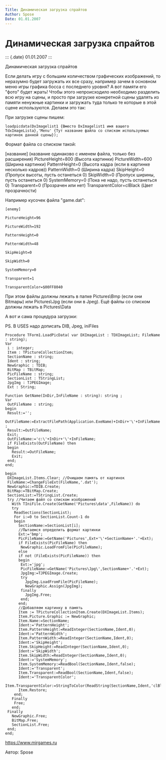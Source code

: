 ```yaml
---
Title: Динамическая загрузка спрайтов
Author: Spose
Date: 01.01.2007
---
```



Динамическая загрузка спрайтов
==============================

::: {.date}
01.01.2007
:::

Динамическая загрузка спрайтов

Если делать игру с большим количеством графических изображений, то
неразумно будет загружать их все сразу, например зачем в основном меню
игры графика босса с последнего уровня? А вот памяти его "фото" будет
жрать! Чтобы этого непроисходило необходимо разделить всю игру на сцены,
и просто при загрузке конкретной сцены удалять из памяти ненужные
картинки и загружать туда только те которые в этой сцене используются.
Делаем это так:

При загрузке сцены пишем:

    loadpicdata(DxImagelist1 {Вместо DxImagelist1 имя вашего TdxImageLista},'Menu' {Тут название файла со списком используемых картинок данной сцены});

Формат файла со списком такой:

[название] (название одинаково с именем файла, только без расширения)
PictureHeight=800 (Высота картинки)
PictureWidth=600 (Ширина картинки)
PatternHeight=0 (Высота кадра (если в картинке несколько кадров))
PatternWidth=0 (Ширина кадра)
SkipHeight=0 (Пропуск высоты, пусть останеться 0)
SkipWidth=0 (Пропуск ширины, пусть останеться 0)
SystemMemory=0 (Пока не надо, пусть останеться 0)
Transparent=0 (Прозрачен или нет)
TransparentColor=clBlack (Цвет прозрачности)


Например кусочек файла "game.dat":

    [enemy]

    PictureHeight=96

    PictureWidth=192

    PatternHeight=0

    PatternWidth=48

    SkipHeight=0

    SkipWidth=0

    SystemMemory=0

    Transparent=1

    TransparentColor=$00FF8040

При этом файлы должны лежать в папке Pictures\\Bmp (если они Bitmapы)
или Pictures\\Jpg (если они в Jpeg).
Ещё файлы со списком должны лежать в Pictures\\Data

А вот и сама процедура загрузки:


PS. В USES надо дописать DIB, Jpeg, iniFiles

    Procedure TForm1.LoadPicData( var DXImageList : TDXImageList; FileName : string);
    Var
     i : integer;
     Item : TPictureCollectionItem;
     SectionName : string;
     Ident : string;
     NewGraphic : TDIB;
     BitMap : TBitMap;
     PicFileName : string;
     SectionList : TStringList;
     JpgImg : TJPEGImage;
     Ext : String;
     
    Function GetName(InDir,InFileName : string): string ;
    Var
     OutFileName : string;
    begin
     Result:='';
     OutFileName:=ExtractFilePath(Application.ExeName)+InDir+'\'+InFileName ;
     Result:=OutFileName;
     Exit;
     OutFileName:='c:\'+InDir+'\'+InFileName;
     if FileExists(OutFileName) then
     begin
       Result:=OutFileName;
       Exit;
     end;
    end;
     
    begin
     DXImageList.Items.Clear; //Очищаем память от картинок
     FileName:=ChangeFileExt(FileName,'.dat');
     NewGraphic:=TDIB.Create;
     BitMap:=TBitMap.Create;
     SectionList:=TStringList.Create;
     try //Читаем файл со списком изображений
       With TIniFile.Create(GetName('Pictures\data',FileName)) do
       try
        ReadSections(SectionList);
        For i:=0 to SectionList.Count-1 do
        begin
          SectionName:=SectionList[i];
          //Пытаемся определить формат картинки
          Ext:='bmp';
          PicFileName:=GetName('Pictures',Ext+'\'+SectionName+'.'+Ext);
          if FileExists(PicFileName) then
           NewGraphic.LoadFromFile(PicFileName);
          else
          if not (FileExists(PicFileName)) then
          begin
           Ext:='jpg';
           PicFileName:=GetName('Pictures\Jpg\',SectionName+'.'+Ext);
           JpgImg:=TJPEGImage.Create;
           try
             JpgImg.LoadFromFile(PicFileName);
             NewGraphic.Assign(JpgImg);
           finally
             JpgImg.Free;
           end;
          end;
          //Добавляем картинку в память
          Item := TPictureCollectionItem.Create(DXImageList.Items);
          Item.Picture.Graphic := NewGraphic;
          Item.Name:=SectionName;
          Ident:='PatternHeight';
          Item.PatternHeight:=ReadInteger(SectionName,Ident,0);
          Ident:='PatternWidth';
          Item.PatternWidth:=ReadInteger(SectionName,Ident,0);
          Ident:='SkipHeight';
          Item.SkipHeight:=ReadInteger(SectionName,Ident,0);
          Ident:='SkipWidth';
          Item.SkipWidth:=ReadInteger(SectionName,Ident,0);
          Ident:='SystemMemory';
          Item.SystemMemory:=ReadBool(SectionName,Ident,false);
          Ident:='Transparent';
          Item.Transparent:=ReadBool(SectionName,Ident,false);
          Ident:='TransparentColor';
          Item.TransparentColor:=StringToColor(ReadString(SectionName,Ident,'clBlack'));
          Item.Restore;
        end;
       Finally
        Free;
       end;
     Finally
       NewGraphic.Free;
       BitMap.Free;
       SectionList.Free;
     end;
    end;

<https://www.mirgames.ru>

Автор: Spose
